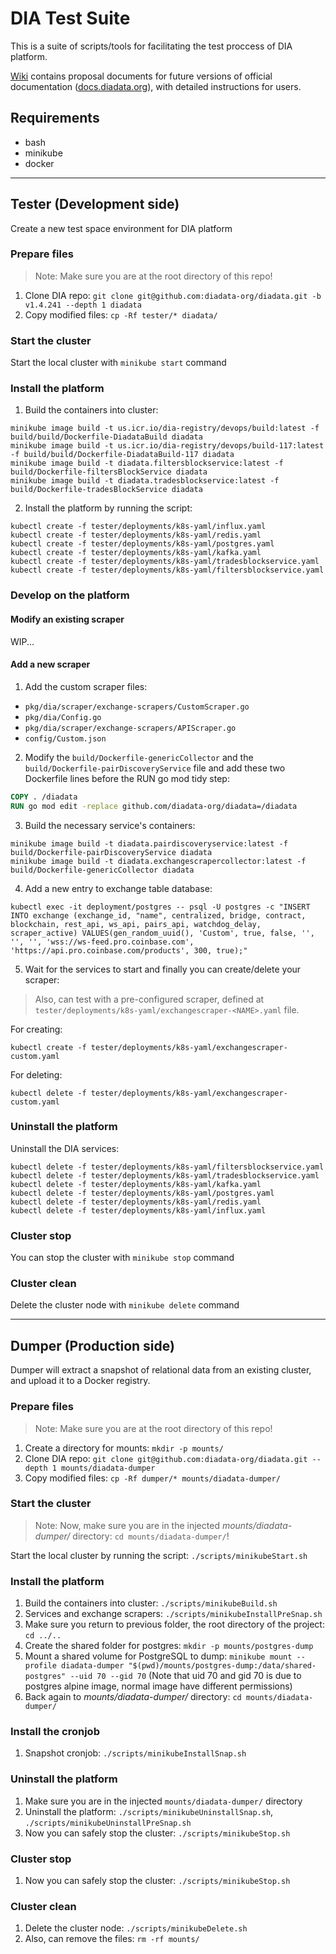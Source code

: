 # DIA Test Suite

This is a suite of scripts/tools for facilitating the test proccess of DIA platform.

[Wiki](https://github.com/alexjorgef/diatestsuite/wiki) contains proposal documents for future versions of official documentation ([docs.diadata.org](https://docs.diadata.org)), with detailed instructions for users.

## Requirements

* bash
* minikube
* docker

---

## Tester (Development side)

Create a new test space environment for DIA platform

### Prepare files

> Note: Make sure you are at the root directory of this repo!

1. Clone DIA repo: `git clone git@github.com:diadata-org/diadata.git -b v1.4.241 --depth 1 diadata`
2. Copy modified files: `cp -Rf tester/* diadata/`

### Start the cluster

Start the local cluster with `minikube start` command

### Install the platform

1. Build the containers into cluster:

```shell
minikube image build -t us.icr.io/dia-registry/devops/build:latest -f build/build/Dockerfile-DiadataBuild diadata
minikube image build -t us.icr.io/dia-registry/devops/build-117:latest -f build/build/Dockerfile-DiadataBuild-117 diadata
minikube image build -t diadata.filtersblockservice:latest -f build/Dockerfile-filtersBlockService diadata
minikube image build -t diadata.tradesblockservice:latest -f build/Dockerfile-tradesBlockService diadata
```

2. Install the platform by running the script:

```shell
kubectl create -f tester/deployments/k8s-yaml/influx.yaml
kubectl create -f tester/deployments/k8s-yaml/redis.yaml
kubectl create -f tester/deployments/k8s-yaml/postgres.yaml
kubectl create -f tester/deployments/k8s-yaml/kafka.yaml
kubectl create -f tester/deployments/k8s-yaml/tradesblockservice.yaml
kubectl create -f tester/deployments/k8s-yaml/filtersblockservice.yaml
```

### Develop on the platform

#### Modify an existing scraper

WIP...

#### Add a new scraper

1. Add the custom scraper files:

* `pkg/dia/scraper/exchange-scrapers/CustomScraper.go`
* `pkg/dia/Config.go`
* `pkg/dia/scraper/exchange-scrapers/APIScraper.go`
* `config/Custom.json`

2. Modify the `build/Dockerfile-genericCollector` and the `build/Dockerfile-pairDiscoveryService` file and add these two Dockerfile lines before the RUN go mod tidy step:

```dockerfile
COPY . /diadata
RUN go mod edit -replace github.com/diadata-org/diadata=/diadata
```

3. Build the necessary service's containers:

```shell
minikube image build -t diadata.pairdiscoveryservice:latest -f build/Dockerfile-pairDiscoveryService diadata
minikube image build -t diadata.exchangescrapercollector:latest -f build/Dockerfile-genericCollector diadata
```

4. Add a new entry to exchange table database:

```shell
kubectl exec -it deployment/postgres -- psql -U postgres -c "INSERT INTO exchange (exchange_id, "name", centralized, bridge, contract, blockchain, rest_api, ws_api, pairs_api, watchdog_delay, scraper_active) VALUES(gen_random_uuid(), 'Custom', true, false, '', '', '', 'wss://ws-feed.pro.coinbase.com', 'https://api.pro.coinbase.com/products', 300, true);"
```

5. Wait for the services to start and finally you can create/delete your scraper:

> Also, can test with a pre-configured scraper, defined at `tester/deployments/k8s-yaml/exchangescraper-<NAME>.yaml` file.

For creating:

```shell
kubectl create -f tester/deployments/k8s-yaml/exchangescraper-custom.yaml
```

For deleting:

```shell
kubectl delete -f tester/deployments/k8s-yaml/exchangescraper-custom.yaml
```

### Uninstall the platform

Uninstall the DIA services:

```shell
kubectl delete -f tester/deployments/k8s-yaml/filtersblockservice.yaml
kubectl delete -f tester/deployments/k8s-yaml/tradesblockservice.yaml
kubectl delete -f tester/deployments/k8s-yaml/kafka.yaml
kubectl delete -f tester/deployments/k8s-yaml/postgres.yaml
kubectl delete -f tester/deployments/k8s-yaml/redis.yaml
kubectl delete -f tester/deployments/k8s-yaml/influx.yaml
```

### Cluster stop

You can stop the cluster with `minikube stop` command

### Cluster clean

Delete the cluster node with `minikube delete` command

---

## Dumper (Production side)

Dumper will extract a snapshot of relational data from an existing cluster, and upload it to a Docker registry.

### Prepare files

> Note: Make sure you are at the root directory of this repo!

1. Create a directory for mounts: `mkdir -p mounts/`
2. Clone DIA repo: `git clone git@github.com:diadata-org/diadata.git --depth 1 mounts/diadata-dumper`
3. Copy modified files: `cp -Rf dumper/* mounts/diadata-dumper/`

### Start the cluster

> Note: Now, make sure you are in the injected *mounts/diadata-dumper/* directory: `cd mounts/diadata-dumper/`!

Start the local cluster by running the script: `./scripts/minikubeStart.sh`

### Install the platform

1. Build the containers into cluster: `./scripts/minikubeBuild.sh`
2. Services and exchange scrapers: `./scripts/minikubeInstallPreSnap.sh`
3. Make sure you return to previous folder, the root directory of the project: `cd ../..`
4.  Create the shared folder for postgres: `mkdir -p mounts/postgres-dump`
5. Mount a shared volume for PostgreSQL to dump: `minikube mount --profile diadata-dumper "$(pwd)/mounts/postgres-dump:/data/shared-postgres" --uid 70 --gid 70` (Note that uid 70 and gid 70 is due to postgres alpine image, normal image have different permissions)
6. Back again to *mounts/diadata-dumper/* directory: `cd mounts/diadata-dumper/`

### Install the cronjob

1. Snapshot cronjob: `./scripts/minikubeInstallSnap.sh`

### Uninstall the platform

1. Make sure you are in the injected `mounts/diadata-dumper/` directory
2. Uninstall the platform: `./scripts/minikubeUninstallSnap.sh`, `./scripts/minikubeUninstallPreSnap.sh`
3. Now you can safely stop the cluster: `./scripts/minikubeStop.sh`

### Cluster stop

1. Now you can safely stop the cluster: `./scripts/minikubeStop.sh`

### Cluster clean

1. Delete the cluster node: `./scripts/minikubeDelete.sh`
2. Also, can remove the files: `rm -rf mounts/`
